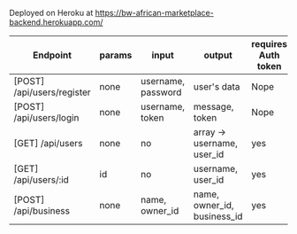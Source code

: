 Deployed on Heroku at https://bw-african-marketplace-backend.herokuapp.com/

| Endpoint | params | input | output | requires Auth token |
| -------- | ------ | ----- | ------ | ------------------- |
| [POST] /api/users/register | none | username, password | user's data | Nope |
| [POST] /api/users/login | none | username, token | message, token | Nope |
| [GET] /api/users | none | no | array -> username, user_id | yes |
| [GET] /api/users/:id | id | no | username, user_id | yes |
| [POST] /api/business | none | name, owner_id | name, owner_id, business_id | yes |

